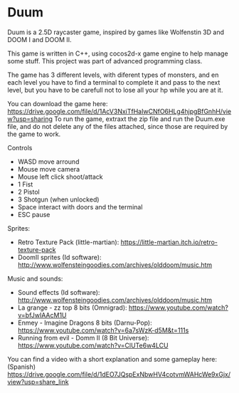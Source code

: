 # Duum

Duum is a 2.5D raycaster game, inspired by games like Wolfenstin 3D and DOOM I and DOOM II.

This game is written in C++, using cocos2d-x game engine to help manage some stuff. This project was part of advanced programming class.

The game has 3 different levels, with diferent types of monsters, and en each level you have to find a terminal to complete it and pass to the next level, but you have to be carefull not to lose all your hp while you are at it.

You can download the game here: https://drive.google.com/file/d/1AcV3NxiTfHaIwCNfO6HLg4hjpgBfGnhH/view?usp=sharing
To run the game, extraxt the zip file and run the Duum.exe file, and do not delete any of the files attached, since those are required by the game to work.

Controls
- WASD move arround
- Mouse move camera
- Mouse left click shoot/attack
- 1 Fist
- 2 Pistol
- 3 Shotgun (when unlocked)
- Space interact with doors and the terminal
- ESC pause

Sprites:
- Retro Texture Pack (little-martian): https://little-martian.itch.io/retro-texture-pack
- DoomII sprites (Id software): http://www.wolfensteingoodies.com/archives/olddoom/music.htm

Music and sounds:
- Sound effects (Id software): http://www.wolfensteingoodies.com/archives/olddoom/music.htm
- La grange - zz top 8 bits (Omnigrad): https://www.youtube.com/watch?v=bfJwIAAcM1U
- Enmey - Imagine Dragons 8 bits (Darnu-Pop): https://www.youtube.com/watch?v=6a7sWzK-d5M&t=111s
- Running from evil - Domm II (8 Bit Universe): https://www.youtube.com/watch?v=ClUTe6w4LCU

You can find a video with a short explanation and some gameplay here: (Spanish) https://drive.google.com/file/d/1dEO7JQspExNbwHV4cotvmWAHcWe9xGjx/view?usp=share_link

